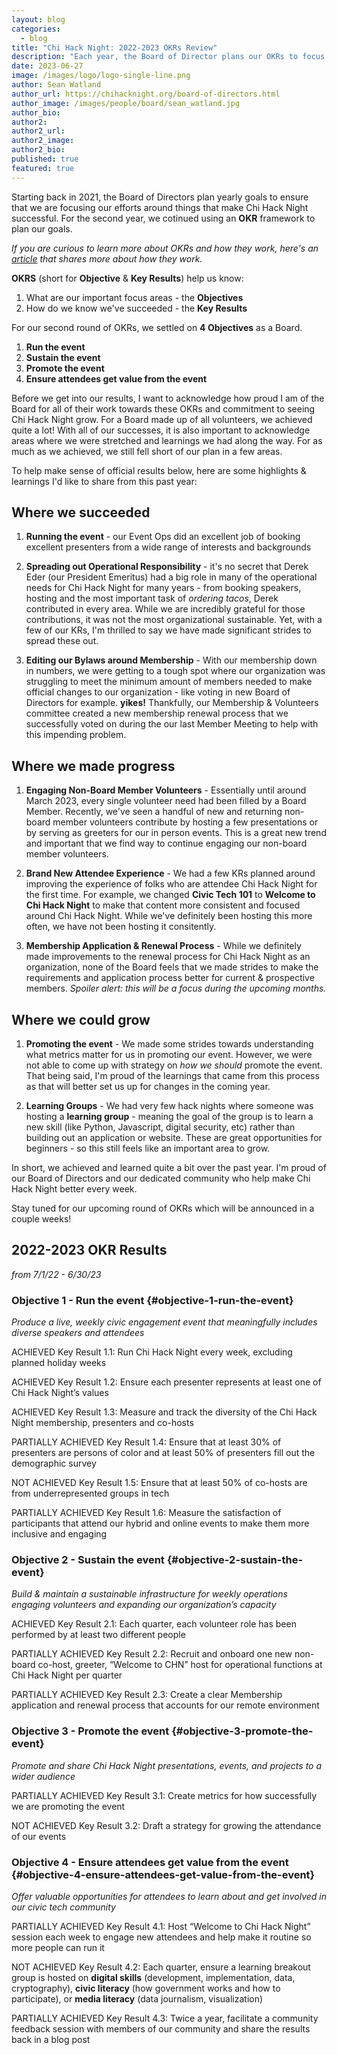 ```yaml
---
layout: blog
categories: 
  - blog
title: "Chi Hack Night: 2022-2023 OKRs Review"
description: "Each year, the Board of Director plans our OKRs to focus our efforts around things that make Chi Hack Night successful. Check out this post to learn more about how we did."
date: 2023-06-27
image: /images/logo/logo-single-line.png
author: Sean Watland
author_url: https://chihacknight.org/board-of-directors.html
author_image: /images/people/board/sean_watland.jpg
author_bio: 
author2: 
author2_url: 
author2_image: 
author2_bio: 
published: true
featured: true
---
```

Starting back in 2021, the Board of Directors plan yearly goals to ensure that we are focusing our efforts around things that make Chi Hack Night successful. For the second year, we cotinued using an **OKR** framework to plan our goals. 

*If you are curious to learn more about OKRs and how they work, here's an [article](https://www.whatmatters.com/faqs/okr-meaning-definition-example) that shares more about how they work.*

**OKRS** (short for **Objective** & **Key Results**) help us know: 
1. What are our important focus areas - the **Objectives** 
2. How do we know we've succeeded - the **Key Results**

For our second round of OKRs, we settled on **4 Objectives** as a Board.
1. **Run the event**
2. **Sustain the event**
3. **Promote the event**
4. **Ensure attendees get value from the event**

Before we get into our results, I want to acknowledge how proud I am of the Board for all of their work towards these OKRs and commitment to seeing Chi Hack Night grow. For a Board made up of all volunteers, we achieved quite a lot! With all of our successes, it is also important to acknowledge areas where we were stretched and learnings we had along the way. For as much as we achieved, we still fell short of our plan in a few areas. 

To help make sense of official results below, here are some highlights & learnings I'd like to share from this past year: 

## Where we succeeded
  1. **Running the event** - our Event Ops did an excellent job of booking excellent presenters from a wide range of interests and backgrounds

  2. **Spreading out Operational Responsibility** - it's no secret that Derek Eder (our President Emeritus) had a big role in many of the operational needs for Chi Hack Night for many years - from booking speakers, hosting and the most important task of *ordering tacos*, Derek contributed in every area. While we are incredibly grateful for those contributions, it was not the most organizational sustainable. Yet, with a few of our KRs, I'm thrilled to say we have made significant strides to spread these out. 

  3. **Editing our Bylaws around Membership** - With our membership down in numbers, we were getting to a tough spot where our organization was struggling to meet the minimum amount of members needed to make official changes to our organization - like voting in new Board of Directors for example. **yikes!** Thankfully, our Membership & Volunteers committee created a new membership renewal process that we successfully voted on during the our last Member Meeting to help with this impending problem.

## Where we made progress
  1. **Engaging Non-Board Member Volunteers** - Essentially until around March 2023, every single volunteer need had been filled by a Board Member. Recently, we've seen a handful of new and returning non-board member volunteers contribute by hosting a few presentations or by serving as greeters for our in person events. This is a great new trend and important that we find way to continue engaging our non-board member volunteers. 

  2. **Brand New Attendee Experience** - We had a few KRs planned around improving the experience of folks who are attendee Chi Hack Night for the first time. For example, we changed **Civic Tech 101** to **Welcome to Chi Hack Night** to make that content more consistent and focused around Chi Hack Night. While we've definitely been hosting this more often, we have not been hosting it consitently. 

  3. **Membership Application & Renewal Process** - While we definitely made improvements to the renewal process for Chi Hack Night as an organization, none of the Board feels that we made strides to make the requirements and application process better for current & prospective members. _Spoiler alert: this will be a focus during the upcoming months._

## Where we could grow
1. **Promoting the event** - We made some strides towards understanding what metrics matter for us in promoting our event. However, we were not able to come up with strategy on _how we should_ promote the event. That being said, I'm proud of the learnings that came from this process as that will better set us up for changes in the coming year. 

2. **Learning Groups** - We had very few hack nights where someone was hosting a **learning group** - meaning the goal of the group is to learn a new skill (like Python, Javascript, digital security, etc) rather than building out an application or website. These are great opportunities for beginners - so this still feels like an important area to grow. 


In short, we achieved and learned quite a bit over the past year. I'm proud of our Board of Directors and our dedicated community who help make Chi Hack Night better every week. 

Stay tuned for our upcoming round of OKRs which will be announced in a couple weeks! 

## 2022-2023 OKR Results
*from 7/1/22 - 6/30/23*

### **Objective 1 - Run the event** {#objective-1-run-the-event}

_Produce a live, weekly civic engagement event that meaningfully includes diverse speakers and attendees_

<span class='label label-success'><i class='fa fa-fw fa-check'></i> ACHIEVED</span> Key Result 1.1: Run Chi Hack Night every week, excluding planned holiday weeks

<span class='label label-success'><i class='fa fa-fw fa-check'></i> ACHIEVED</span> Key Result 1.2: Ensure each presenter represents at least one of Chi Hack Night’s values

<span class='label label-success'><i class='fa fa-fw fa-check'></i> ACHIEVED</span> Key Result 1.3: Measure and track the diversity of the Chi Hack Night membership, presenters and co-hosts

<span class='label label-warning'><i class='fa fa-fw fa-times'></i> PARTIALLY ACHIEVED</span> Key Result 1.4: Ensure that at least 30% of presenters are persons of color and at least 50% of presenters fill out the demographic survey

<span class='label label-danger'><i class='fa fa-fw fa-minus'></i> NOT ACHIEVED</span> Key Result 1.5: Ensure that at least 50% of co-hosts are from underrepresented groups in tech

<span class='label label-warning'><i class='fa fa-fw fa-times'></i> PARTIALLY ACHIEVED</span> Key Result 1.6: Measure the satisfaction of participants that attend our hybrid and online events to make them more inclusive and engaging


### **Objective 2 - Sustain the event** {#objective-2-sustain-the-event}

_Build & maintain a sustainable infrastructure for weekly operations engaging volunteers and expanding our organization’s capacity_

<span class='label label-success'><i class='fa fa-fw fa-check'></i> ACHIEVED</span> Key Result 2.1: Each quarter, each volunteer role has been performed by at least two different people

<span class='label label-warning'><i class='fa fa-fw fa-times'></i> PARTIALLY ACHIEVED</span> Key Result 2.2: Recruit and onboard one new non-board co-host, greeter, “Welcome to CHN” host for operational functions at Chi Hack Night per quarter

<span class='label label-warning'><i class='fa fa-fw fa-times'></i> PARTIALLY ACHIEVED</span> Key Result 2.3: Create a clear Membership application and renewal process that accounts for our remote environment


### **Objective 3 - Promote the event** {#objective-3-promote-the-event}

_Promote and share Chi Hack Night presentations, events, and projects to a wider audience_

<span class='label label-warning'><i class='fa fa-fw fa-times'></i> PARTIALLY ACHIEVED</span> Key Result 3.1: Create metrics for how successfully we are promoting the event

<span class='label label-danger'><i class='fa fa-fw fa-minus'></i> NOT ACHIEVED</span> Key Result 3.2: Draft a strategy for growing the attendance of our events


### **Objective 4 - Ensure attendees get value from the event** {#objective-4-ensure-attendees-get-value-from-the-event}

_Offer valuable opportunities for attendees to learn about and get involved in our civic tech community_

<span class='label label-warning'><i class='fa fa-fw fa-times'></i> PARTIALLY ACHIEVED</span> Key Result 4.1: Host “Welcome to Chi Hack Night” session each week to engage new attendees and help make it routine so more people can run it

<span class='label label-danger'><i class='fa fa-fw fa-minus'></i> NOT ACHIEVED</span> Key Result 4.2: Each quarter, ensure a learning breakout group is hosted on **digital skills** (development, implementation, data, cryptography), **civic literacy** (how government works and how to participate), or **media literacy** (data journalism, visualization)

<span class='label label-warning'><i class='fa fa-fw fa-times'></i> PARTIALLY ACHIEVED</span> Key Result 4.3: Twice a year, facilitate a community feedback session with members of our community and share the results back in a blog post